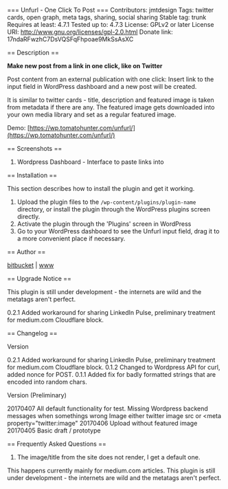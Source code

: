 === Unfurl - One Click To Post ===
Contributors: jmtdesign
Tags: twitter cards, open graph, meta tags, sharing, social sharing
Stable tag: trunk
Requires at least: 4.7.1
Tested up to: 4.7.3
License: GPLv2 or later
License URI: http://www.gnu.org/licenses/gpl-2.0.html
Donate link: 17ndaRFwzhC7DsVQSFqFhpoae9MkSsAsXC

== Description ==

**Make new post from a link in one click, like on Twitter**

Post content from an external publication with one click: Insert link to the input field in WordPress dashboard and a new post will be created.

It is similar to twitter cards - title, description and featured image is taken from metadata if there are any. The featured image gets downloaded into your own media library and set as a regular featured image.

Demo: [https://wp.tomatohunter.com/unfurl/](https://wp.tomatohunter.com/unfurl/)

== Screenshots ==

1. Wordpress Dashboard - Interface to paste links into

== Installation ==

This section describes how to install the plugin and get it working.

1. Upload the plugin files to the `/wp-content/plugins/plugin-name` directory, or install the plugin through the WordPress plugins screen directly.
1. Activate the plugin through the 'Plugins' screen in WordPress
1. Go to your WordPress dashboard to see the Unfurl input field, drag it to a more convenient place if necessary.

== Author ==

[bitbucket](https://bitbucket.org/xin_chao) | [www](http://le.galtender.com)

== Upgrade Notice ==

This plugin is still under development - the internets are wild and the metatags aren't perfect.

0.2.1    Added workaround for sharing LinkedIn Pulse, preliminary treatment for medium.com Cloudflare block.

== Changelog ==

Version

0.2.1    Added workaround for sharing LinkedIn Pulse, preliminary treatment for medium.com Cloudflare block.
0.1.2    Changed to Wordpress API for curl, added nonce for POST.
0.1.1    Added fix for badly formatted strings that are encoded into random chars.

Version (Preliminary)

20170407 All default functionality for test.
         Missing Wordpress backend messages when somethings wrong
         Image either twitter image src or <meta property="twitter:image"
20170406 Upload without featured image
20170405 Basic draft / prototype

== Frequently Asked Questions ==

1. The image/title from the site does not render, I get a default one.

This happens currently mainly for medium.com articles. This plugin is still under development - the internets are wild and the metatags aren't perfect.
